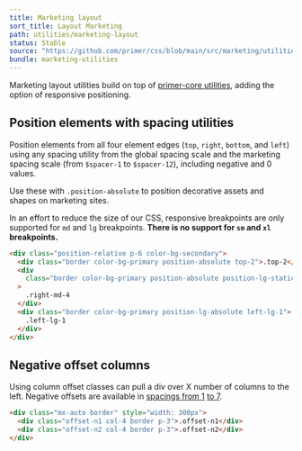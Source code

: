 ```yaml
---
title: Marketing layout
sort_title: Layout Marketing
path: utilities/marketing-layout
status: Stable
source: "https://github.com/primer/css/blob/main/src/marketing/utilities/layout.scss"
bundle: marketing-utilities
---
```


Marketing layout utilities build on top of [primer-core utilities](/utilities/layout#position), adding the option of responsive positioning.

## Position elements with spacing utilities

Position elements from all four element edges (`top`, `right`, `bottom`, and `left`) using any spacing utility from the global spacing scale and the marketing spacing scale (from `$spacer-1` to `$spacer-12`), including negative and 0 values.

Use these with `.position-absolute` to position decorative assets and shapes on marketing sites.

In an effort to reduce the size of our CSS, responsive breakpoints are only supported for `md` and `lg` breakpoints. **There is no support for `sm` and `xl` breakpoints.**

```html live
<div class="position-relative p-6 color-bg-secondary">
  <div class="border color-bg-primary position-absolute top-2">.top-2</div>
  <div
    class="border color-bg-primary position-absolute position-lg-static right-md-4"
  >
    .right-md-4
  </div>
  <div class="border color-bg-primary position-lg-absolute left-lg-1">
    .left-lg-1
  </div>
</div>
```

## Negative offset columns

Using column offset classes can pull a div over X number of columns to the left. Negative offsets are available in [spacings from 1](../support/spacing/#spacing-scale) [to 7](../support/spacing/#extended-spacing-scale).

```html live
<div class="mx-auto border" style="width: 300px">
  <div class="offset-n1 col-4 border p-3">.offset-n1</div>
  <div class="offset-n2 col-4 border p-3">.offset-n2</div>
</div>
```
